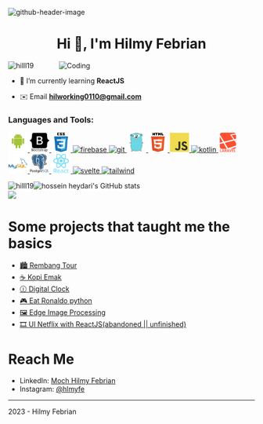 ![github-header-image](https://user-images.githubusercontent.com/91865375/227990290-77629933-c4ca-4047-a49c-995072069f2d.png)
<h1 align="center">Hi 👋, I'm Hilmy Febrian</h1>
<!-- <h3 align="center">Frontend developer Enthusiast</h3> -->
<img align="right" alt="Coding" width="400" src="https://media.giphy.com/media/QNFhOolVeCzPQ2Mx85/giphy.gif">

<p align="left"> <img src="https://komarev.com/ghpvc/?username=hilll19&label=Profile%20views&color=0e75b6&style=flat" alt="hilll19" /> </p>

<!-- <p align="left"> <a href="https://github.com/ryo-ma/github-profile-trophy"><img src="https://github-profile-trophy.vercel.app/?username=hilll19" alt="hilll19" /></a> </p> -->

- 🌱 I’m currently learning **ReactJS**

- ✉️ Email **hilworking0110@gmail.com**

<h3 align="left">Languages and Tools:</h3>
<p align="left"> <a href="https://developer.android.com" target="_blank" rel="noreferrer"> <img src="https://raw.githubusercontent.com/devicons/devicon/master/icons/android/android-original-wordmark.svg" alt="android" width="40" height="40"/> </a> <a href="https://getbootstrap.com" target="_blank" rel="noreferrer"> <img src="https://raw.githubusercontent.com/devicons/devicon/master/icons/bootstrap/bootstrap-plain-wordmark.svg" alt="bootstrap" width="40" height="40"/> </a> <a href="https://www.w3schools.com/css/" target="_blank" rel="noreferrer"> <img src="https://raw.githubusercontent.com/devicons/devicon/master/icons/css3/css3-original-wordmark.svg" alt="css3" width="40" height="40"/> </a> <a href="https://firebase.google.com/" target="_blank" rel="noreferrer"> <img src="https://www.vectorlogo.zone/logos/firebase/firebase-icon.svg" alt="firebase" width="40" height="40"/> </a> <a href="https://git-scm.com/" target="_blank" rel="noreferrer"> <img src="https://www.vectorlogo.zone/logos/git-scm/git-scm-icon.svg" alt="git" width="40" height="40"/> </a> <a href="https://golang.org" target="_blank" rel="noreferrer"> <img src="https://raw.githubusercontent.com/devicons/devicon/master/icons/go/go-original.svg" alt="go" width="40" height="40"/> </a> <a href="https://www.w3.org/html/" target="_blank" rel="noreferrer"> <img src="https://raw.githubusercontent.com/devicons/devicon/master/icons/html5/html5-original-wordmark.svg" alt="html5" width="40" height="40"/> </a> <a href="https://developer.mozilla.org/en-US/docs/Web/JavaScript" target="_blank" rel="noreferrer"> <img src="https://raw.githubusercontent.com/devicons/devicon/master/icons/javascript/javascript-original.svg" alt="javascript" width="40" height="40"/> </a> <a href="https://kotlinlang.org" target="_blank" rel="noreferrer"> <img src="https://www.vectorlogo.zone/logos/kotlinlang/kotlinlang-icon.svg" alt="kotlin" width="40" height="40"/> </a> <a href="https://laravel.com/" target="_blank" rel="noreferrer"> <img src="https://raw.githubusercontent.com/devicons/devicon/master/icons/laravel/laravel-plain-wordmark.svg" alt="laravel" width="40" height="40"/> </a> <a href="https://www.mysql.com/" target="_blank" rel="noreferrer"> <img src="https://raw.githubusercontent.com/devicons/devicon/master/icons/mysql/mysql-original-wordmark.svg" alt="mysql" width="40" height="40"/> </a> <a href="https://www.postgresql.org" target="_blank" rel="noreferrer"> <img src="https://raw.githubusercontent.com/devicons/devicon/master/icons/postgresql/postgresql-original-wordmark.svg" alt="postgresql" width="40" height="40"/> </a> <a href="https://reactjs.org/" target="_blank" rel="noreferrer"> <img src="https://raw.githubusercontent.com/devicons/devicon/master/icons/react/react-original-wordmark.svg" alt="react" width="40" height="40"/> </a> <a href="https://svelte.dev" target="_blank" rel="noreferrer"> <img src="https://upload.wikimedia.org/wikipedia/commons/1/1b/Svelte_Logo.svg" alt="svelte" width="40" height="40"/> </a> <a href="https://tailwindcss.com/" target="_blank" rel="noreferrer"> <img src="https://www.vectorlogo.zone/logos/tailwindcss/tailwindcss-icon.svg" alt="tailwind" width="40" height="40"/> </a> </p>

<p><img align="left" src="https://github-readme-stats.vercel.app/api/top-langs?username=hilll19&theme=monokai&show_icons=true&locale=en&layout=compact" alt="hilll19" /></p>

<img src="https://github-readme-stats.vercel.app/api?username=Hilll19&show_icons=true&include_all_commits&theme=monokai" alt="hossein heydari's GitHub stats" /><br />
  <img src="https://github-readme-streak-stats.herokuapp.com/?user=Hilll19&theme=monokai" align="center"/>

# Some projects that taught me the basics
- [🏙️ Rembang Tour](https://github.com/Hilll19/RembangTour)
- [☕ Kopi Emak](https://github.com/Hilll19/Kopi-Emak)
- [🕧 Digital Clock](https://github.com/Hilll19/Experiment/tree/main/Digital%20Clock)
- [🎮 Eat Ronaldo python](https://github.com/Hilll19/EatRonaldo-Game)
- [🖼️ Edge Image Processing](https://github.com/Hilll19/Experiment/tree/main/Edge%20Image%20Processing)
- [🎞️ UI Netflix with ReactJS(abandoned || unfinished)](https://github.com/Hilll19/netflix-clone-hil)

# Reach Me
- LinkedIn: [Moch Hilmy Febrian](https://www.linkedin.com/in/moch-hilmy-febrian-eka-cahyadi-17a10521b/)
- Instagram: [@hlmyfe](https://www.instagram.com/hlmyfe)

---
2023 - Hilmy Febrian


